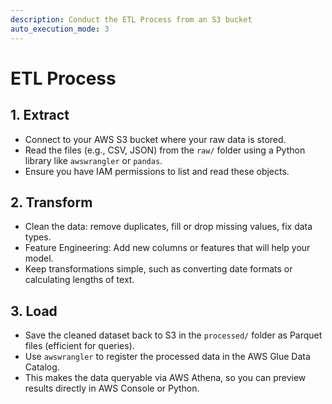 ```yaml
---
description: Conduct the ETL Process from an S3 bucket
auto_execution_mode: 3
---
```


# ETL Process

## 1. Extract
- Connect to your AWS S3 bucket where your raw data is stored.
- Read the files (e.g., CSV, JSON) from the `raw/` folder using a Python library like `awswrangler` or `pandas`.
- Ensure you have IAM permissions to list and read these objects.

## 2. Transform
- Clean the data: remove duplicates, fill or drop missing values, fix data types.
- Feature Engineering: Add new columns or features that will help your model.
- Keep transformations simple, such as converting date formats or calculating lengths of text.

## 3. Load
- Save the cleaned dataset back to S3 in the `processed/` folder as Parquet files (efficient for queries).
- Use `awswrangler` to register the processed data in the AWS Glue Data Catalog.
- This makes the data queryable via AWS Athena, so you can preview results directly in AWS Console or Python.
